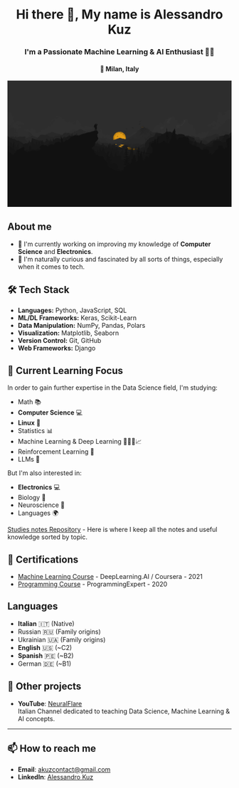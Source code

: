 <h1 align="center">Hi there 👋, My name is Alessandro Kuz</h1>
<h3 align="center">I'm a Passionate Machine Learning & AI Enthusiast 🧑‍🎓</h3>
<h4 align="center">📍 Milan, Italy</h3>

<p align="center">
  <img src="firewatch-bg.png" alt="FireWatch Wallpaper" />
</p>

## About me
- 🔭 I'm currently working on improving my knowledge of **Computer Science** and **Electronics**.
- 🤔 I'm naturally curious and fascinated by all sorts of things, especially when it comes to tech.

## 🛠 Tech Stack
- **Languages:** Python, JavaScript, SQL
- **ML/DL Frameworks:** Keras, Scikit-Learn
- **Data Manipulation:** NumPy, Pandas, Polars
- **Visualization:** Matplotlib, Seaborn
- **Version Control:** Git, GitHub
- **Web Frameworks:** Django

## 🌱 Current Learning Focus
In order to gain further expertise in the Data Science field, I'm studying:
- Math 📚
- **Computer Science** 💻
- **Linux** 🐧
- Statistics 📊
- Machine Learning & Deep Learning 👨🏻‍💻📈
- Reinforcement Learning 🤖
- LLMs 💬

But I'm also interested in:
- **Electronics** 💻
- Biology 🧬
- Neuroscience 🧠
- Languages 🌍

[Studies notes Repository](https://github.com/AlessandroKuz/Knowledge-Notes) - Here is where I keep all the notes and useful knowledge sorted by topic.

## 📜 Certifications
- [Machine Learning Course](https://www.coursera.org/account/accomplishments/certificate/4FP7MMBBF8SL) - DeepLearning.AI / Coursera - 2021
- [Programming Course](https://certificate.algoexpert.io/ProgrammingExpert%20Certificate%20PE-677fc6de07) - ProgrammingExpert - 2020

## Languages
- **Italian** 🇮🇹 (Native)
- Russian 🇷🇺 (Family origins)
- Ukrainian 🇺🇦 (Family origins)
- **English** 🇺🇸 (~C2)
- **Spanish** 🇵🇪 (~B2)
- German 🇩🇪 (~B1)

## 🎯 Other projects
- **YouTube**: [NeuralFlare](https://www.youtube.com/@NeuralFlare) \
Italian Channel dedicated to teaching Data Science, Machine Learning & AI concepts.

---

## 📫 How to reach me
- **Email**: [akuzcontact@gmail.com](mailto:akuzcontact@gmail.com)
- **LinkedIn**: [Alessandro Kuz](https://www.linkedin.com/in/alessandrokuz/)
